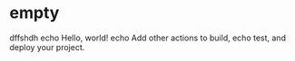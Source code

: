 # empty
dffshdh
echo Hello, world!
echo Add other actions to build,
echo test, and deploy your project.
